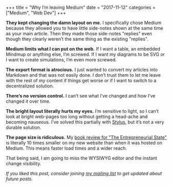 +++
title = "Why I’m leaving Medium"
date = "2017-11-12"
categories = ["Medium", "Web Dev"]
+++

**They kept changing the damn layout on me.** I specifically chose Medium because they allowed you to have little side-notes shown at the same time as your main article. Then they made those side-notes "replies" even though they clearly weren’t the same thing as the existing "replies".

**Medium limits what I can put on the web.** If I want a table, an embedded Mindmup or anything else, I’m screwed. If I want my diagrams to be SVG or I want to create simulations, I’m even more screwed.

**The export format is atrocious.** I just wanted to convert my articles into Markdown and that was not easily done. I don’t trust them to let me leave with the rest of my content if things get worse or if I want to switch to a decentralized solution.

**There’s no version control.** I can’t see what I’ve changed and how I’ve changed it over time.

**The bright layout literally hurts my eyes.** I’m sensitive to light, so I can’t look at bright web-pages too long without getting a head-ache and becoming nauseous. I’ve solved this partially with [Stylus](https://add0n.com/stylus.html), but it’s not a very durable solution.

**The page size is ridiculous.** My [book review for "The Entrepreneurial State"](https://seanny123.github.io/post/2017-05-09-Book-Review-The-Entrepreneurial-State/) is literally 10 times smaller on my new website than when it was hosted on Medium. This means faster load times and a wider reach.

That being said, I am going to miss the WYSIWYG editor and the instant change visibility.

*If you liked this post, consider joining [my mailing list](http://eepurl.com/cOiPPD) to get updated about future posts.*
